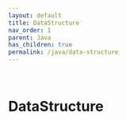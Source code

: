 ```yaml
---
layout: default
title: DataStructure
nav_order: 1
parent: Java
has_children: true
permalink: /java/data-structure
---
```






​    

  



# DataStructure